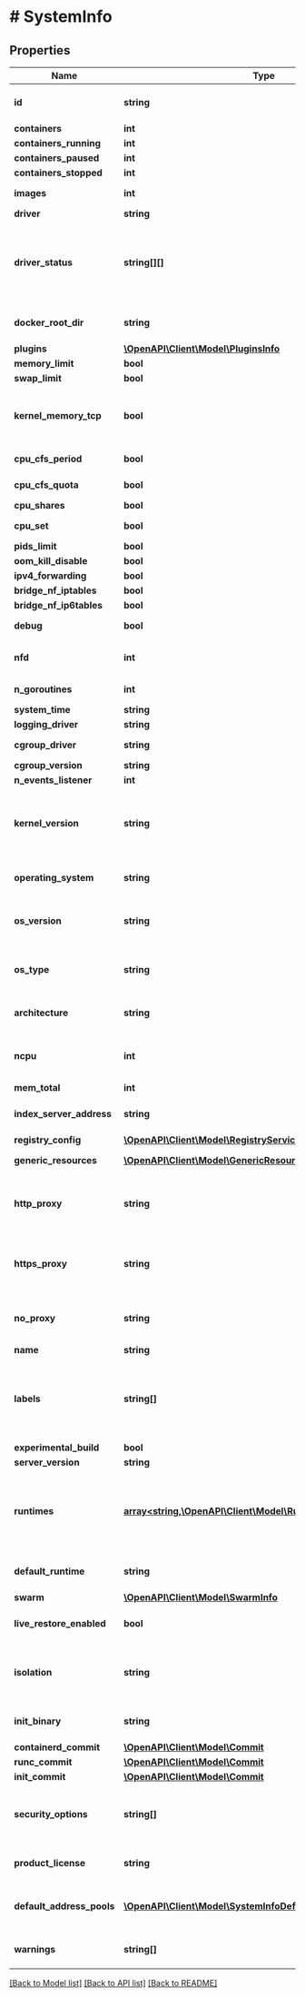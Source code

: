 # # SystemInfo

## Properties

Name | Type | Description | Notes
------------ | ------------- | ------------- | -------------
**id** | **string** | Unique identifier of the daemon.  &lt;p&gt;&lt;br /&gt;&lt;/p&gt;  &gt; **Note**: The format of the ID itself is not part of the API, and &gt; should not be considered stable. | [optional]
**containers** | **int** | Total number of containers on the host. | [optional]
**containers_running** | **int** | Number of containers with status &#x60;\&quot;running\&quot;&#x60;. | [optional]
**containers_paused** | **int** | Number of containers with status &#x60;\&quot;paused\&quot;&#x60;. | [optional]
**containers_stopped** | **int** | Number of containers with status &#x60;\&quot;stopped\&quot;&#x60;. | [optional]
**images** | **int** | Total number of images on the host.  Both _tagged_ and _untagged_ (dangling) images are counted. | [optional]
**driver** | **string** | Name of the storage driver in use. | [optional]
**driver_status** | **string[][]** | Information specific to the storage driver, provided as \&quot;label\&quot; / \&quot;value\&quot; pairs.  This information is provided by the storage driver, and formatted in a way consistent with the output of &#x60;docker info&#x60; on the command line.  &lt;p&gt;&lt;br /&gt;&lt;/p&gt;  &gt; **Note**: The information returned in this field, including the &gt; formatting of values and labels, should not be considered stable, &gt; and may change without notice. | [optional]
**docker_root_dir** | **string** | Root directory of persistent Docker state.  Defaults to &#x60;/var/lib/docker&#x60; on Linux, and &#x60;C:\\ProgramData\\docker&#x60; on Windows. | [optional]
**plugins** | [**\OpenAPI\Client\Model\PluginsInfo**](PluginsInfo.md) |  | [optional]
**memory_limit** | **bool** | Indicates if the host has memory limit support enabled. | [optional]
**swap_limit** | **bool** | Indicates if the host has memory swap limit support enabled. | [optional]
**kernel_memory_tcp** | **bool** | Indicates if the host has kernel memory TCP limit support enabled. This field is omitted if not supported.  Kernel memory TCP limits are not supported when using cgroups v2, which does not support the corresponding &#x60;memory.kmem.tcp.limit_in_bytes&#x60; cgroup. | [optional]
**cpu_cfs_period** | **bool** | Indicates if CPU CFS(Completely Fair Scheduler) period is supported by the host. | [optional]
**cpu_cfs_quota** | **bool** | Indicates if CPU CFS(Completely Fair Scheduler) quota is supported by the host. | [optional]
**cpu_shares** | **bool** | Indicates if CPU Shares limiting is supported by the host. | [optional]
**cpu_set** | **bool** | Indicates if CPUsets (cpuset.cpus, cpuset.mems) are supported by the host.  See [cpuset(7)](https://www.kernel.org/doc/Documentation/cgroup-v1/cpusets.txt) | [optional]
**pids_limit** | **bool** | Indicates if the host kernel has PID limit support enabled. | [optional]
**oom_kill_disable** | **bool** | Indicates if OOM killer disable is supported on the host. | [optional]
**ipv4_forwarding** | **bool** | Indicates IPv4 forwarding is enabled. | [optional]
**bridge_nf_iptables** | **bool** | Indicates if &#x60;bridge-nf-call-iptables&#x60; is available on the host. | [optional]
**bridge_nf_ip6tables** | **bool** | Indicates if &#x60;bridge-nf-call-ip6tables&#x60; is available on the host. | [optional]
**debug** | **bool** | Indicates if the daemon is running in debug-mode / with debug-level logging enabled. | [optional]
**nfd** | **int** | The total number of file Descriptors in use by the daemon process.  This information is only returned if debug-mode is enabled. | [optional]
**n_goroutines** | **int** | The  number of goroutines that currently exist.  This information is only returned if debug-mode is enabled. | [optional]
**system_time** | **string** | Current system-time in [RFC 3339](https://www.ietf.org/rfc/rfc3339.txt) format with nano-seconds. | [optional]
**logging_driver** | **string** | The logging driver to use as a default for new containers. | [optional]
**cgroup_driver** | **string** | The driver to use for managing cgroups. | [optional] [default to 'cgroupfs']
**cgroup_version** | **string** | The version of the cgroup. | [optional] [default to '1']
**n_events_listener** | **int** | Number of event listeners subscribed. | [optional]
**kernel_version** | **string** | Kernel version of the host.  On Linux, this information obtained from &#x60;uname&#x60;. On Windows this information is queried from the &lt;kbd&gt;HKEY_LOCAL_MACHINE\\\\SOFTWARE\\\\Microsoft\\\\Windows NT\\\\CurrentVersion\\\\&lt;/kbd&gt; registry value, for example _\&quot;10.0 14393 (14393.1198.amd64fre.rs1_release_sec.170427-1353)\&quot;_. | [optional]
**operating_system** | **string** | Name of the host&#39;s operating system, for example: \&quot;Ubuntu 16.04.2 LTS\&quot; or \&quot;Windows Server 2016 Datacenter\&quot; | [optional]
**os_version** | **string** | Version of the host&#39;s operating system  &lt;p&gt;&lt;br /&gt;&lt;/p&gt;  &gt; **Note**: The information returned in this field, including its &gt; very existence, and the formatting of values, should not be considered &gt; stable, and may change without notice. | [optional]
**os_type** | **string** | Generic type of the operating system of the host, as returned by the Go runtime (&#x60;GOOS&#x60;).  Currently returned values are \&quot;linux\&quot; and \&quot;windows\&quot;. A full list of possible values can be found in the [Go documentation](https://go.dev/doc/install/source#environment). | [optional]
**architecture** | **string** | Hardware architecture of the host, as returned by the Go runtime (&#x60;GOARCH&#x60;).  A full list of possible values can be found in the [Go documentation](https://go.dev/doc/install/source#environment). | [optional]
**ncpu** | **int** | The number of logical CPUs usable by the daemon.  The number of available CPUs is checked by querying the operating system when the daemon starts. Changes to operating system CPU allocation after the daemon is started are not reflected. | [optional]
**mem_total** | **int** | Total amount of physical memory available on the host, in bytes. | [optional]
**index_server_address** | **string** | Address / URL of the index server that is used for image search, and as a default for user authentication for Docker Hub and Docker Cloud. | [optional] [default to 'https://index.docker.io/v1/']
**registry_config** | [**\OpenAPI\Client\Model\RegistryServiceConfig**](RegistryServiceConfig.md) |  | [optional]
**generic_resources** | [**\OpenAPI\Client\Model\GenericResourcesInner[]**](GenericResourcesInner.md) | User-defined resources can be either Integer resources (e.g, &#x60;SSD&#x3D;3&#x60;) or String resources (e.g, &#x60;GPU&#x3D;UUID1&#x60;). | [optional]
**http_proxy** | **string** | HTTP-proxy configured for the daemon. This value is obtained from the [&#x60;HTTP_PROXY&#x60;](https://www.gnu.org/software/wget/manual/html_node/Proxies.html) environment variable. Credentials ([user info component](https://tools.ietf.org/html/rfc3986#section-3.2.1)) in the proxy URL are masked in the API response.  Containers do not automatically inherit this configuration. | [optional]
**https_proxy** | **string** | HTTPS-proxy configured for the daemon. This value is obtained from the [&#x60;HTTPS_PROXY&#x60;](https://www.gnu.org/software/wget/manual/html_node/Proxies.html) environment variable. Credentials ([user info component](https://tools.ietf.org/html/rfc3986#section-3.2.1)) in the proxy URL are masked in the API response.  Containers do not automatically inherit this configuration. | [optional]
**no_proxy** | **string** | Comma-separated list of domain extensions for which no proxy should be used. This value is obtained from the [&#x60;NO_PROXY&#x60;](https://www.gnu.org/software/wget/manual/html_node/Proxies.html) environment variable.  Containers do not automatically inherit this configuration. | [optional]
**name** | **string** | Hostname of the host. | [optional]
**labels** | **string[]** | User-defined labels (key/value metadata) as set on the daemon.  &lt;p&gt;&lt;br /&gt;&lt;/p&gt;  &gt; **Note**: When part of a Swarm, nodes can both have _daemon_ labels, &gt; set through the daemon configuration, and _node_ labels, set from a &gt; manager node in the Swarm. Node labels are not included in this &gt; field. Node labels can be retrieved using the &#x60;/nodes/(id)&#x60; endpoint &gt; on a manager node in the Swarm. | [optional]
**experimental_build** | **bool** | Indicates if experimental features are enabled on the daemon. | [optional]
**server_version** | **string** | Version string of the daemon. | [optional]
**runtimes** | [**array<string,\OpenAPI\Client\Model\Runtime>**](Runtime.md) | List of [OCI compliant](https://github.com/opencontainers/runtime-spec) runtimes configured on the daemon. Keys hold the \&quot;name\&quot; used to reference the runtime.  The Docker daemon relies on an OCI compliant runtime (invoked via the &#x60;containerd&#x60; daemon) as its interface to the Linux kernel namespaces, cgroups, and SELinux.  The default runtime is &#x60;runc&#x60;, and automatically configured. Additional runtimes can be configured by the user and will be listed here. | [optional]
**default_runtime** | **string** | Name of the default OCI runtime that is used when starting containers.  The default can be overridden per-container at create time. | [optional] [default to 'runc']
**swarm** | [**\OpenAPI\Client\Model\SwarmInfo**](SwarmInfo.md) |  | [optional]
**live_restore_enabled** | **bool** | Indicates if live restore is enabled.  If enabled, containers are kept running when the daemon is shutdown or upon daemon start if running containers are detected. | [optional] [default to false]
**isolation** | **string** | Represents the isolation technology to use as a default for containers. The supported values are platform-specific.  If no isolation value is specified on daemon start, on Windows client, the default is &#x60;hyperv&#x60;, and on Windows server, the default is &#x60;process&#x60;.  This option is currently not used on other platforms. | [optional] [default to 'default']
**init_binary** | **string** | Name and, optional, path of the &#x60;docker-init&#x60; binary.  If the path is omitted, the daemon searches the host&#39;s &#x60;$PATH&#x60; for the binary and uses the first result. | [optional]
**containerd_commit** | [**\OpenAPI\Client\Model\Commit**](Commit.md) |  | [optional]
**runc_commit** | [**\OpenAPI\Client\Model\Commit**](Commit.md) |  | [optional]
**init_commit** | [**\OpenAPI\Client\Model\Commit**](Commit.md) |  | [optional]
**security_options** | **string[]** | List of security features that are enabled on the daemon, such as apparmor, seccomp, SELinux, user-namespaces (userns), rootless and no-new-privileges.  Additional configuration options for each security feature may be present, and are included as a comma-separated list of key/value pairs. | [optional]
**product_license** | **string** | Reports a summary of the product license on the daemon.  If a commercial license has been applied to the daemon, information such as number of nodes, and expiration are included. | [optional]
**default_address_pools** | [**\OpenAPI\Client\Model\SystemInfoDefaultAddressPoolsInner[]**](SystemInfoDefaultAddressPoolsInner.md) | List of custom default address pools for local networks, which can be specified in the daemon.json file or dockerd option.  Example: a Base \&quot;10.10.0.0/16\&quot; with Size 24 will define the set of 256 10.10.[0-255].0/24 address pools. | [optional]
**warnings** | **string[]** | List of warnings / informational messages about missing features, or issues related to the daemon configuration.  These messages can be printed by the client as information to the user. | [optional]

[[Back to Model list]](../../README.md#models) [[Back to API list]](../../README.md#endpoints) [[Back to README]](../../README.md)

